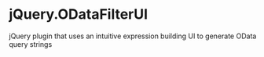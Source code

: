 jQuery.ODataFilterUI
====================

jQuery plugin that uses an intuitive expression building UI to generate OData query strings
